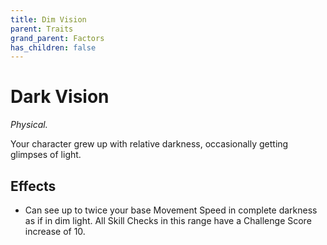 ```yaml
---
title: Dim Vision
parent: Traits
grand_parent: Factors
has_children: false
---
```


# Dark Vision

*Physical.*

Your character grew up with relative darkness, occasionally getting glimpses of light.

## Effects

* Can see up to twice your base Movement Speed in complete darkness as if in dim light. All Skill Checks in this range have a Challenge Score increase of 10.
